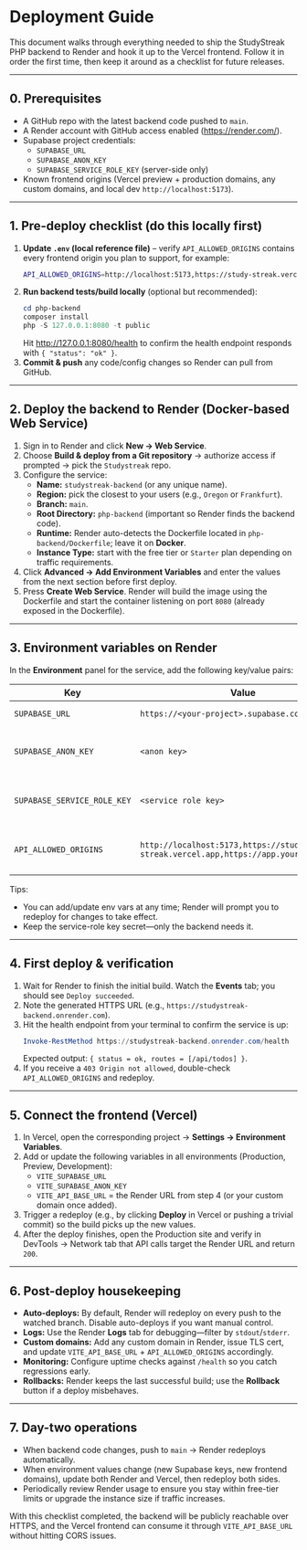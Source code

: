 # Deployment Guide

This document walks through everything needed to ship the StudyStreak PHP backend to Render and hook it up to the Vercel frontend. Follow it in order the first time, then keep it around as a checklist for future releases.

---

## 0. Prerequisites

- A GitHub repo with the latest backend code pushed to `main`.
- A Render account with GitHub access enabled (<https://render.com/>).
- Supabase project credentials:
  - `SUPABASE_URL`
  - `SUPABASE_ANON_KEY`
  - `SUPABASE_SERVICE_ROLE_KEY` (server-side only)
- Known frontend origins (Vercel preview + production domains, any custom domains, and local dev `http://localhost:5173`).

---

## 1. Pre-deploy checklist (do this locally first)

1. **Update `.env` (local reference file)** – verify `API_ALLOWED_ORIGINS` contains every frontend origin you plan to support, for example:
   ```bash
   API_ALLOWED_ORIGINS=http://localhost:5173,https://study-streak.vercel.app,https://app.yourdomain.com
   ```
2. **Run backend tests/build locally** (optional but recommended):
   ```powershell
   cd php-backend
   composer install
   php -S 127.0.0.1:8080 -t public
   ```
   Hit <http://127.0.0.1:8080/health> to confirm the health endpoint responds with `{ "status": "ok" }`.
3. **Commit & push** any code/config changes so Render can pull from GitHub.

---

## 2. Deploy the backend to Render (Docker-based Web Service)

1. Sign in to Render and click **New → Web Service**.
2. Choose **Build & deploy from a Git repository** → authorize access if prompted → pick the `Studystreak` repo.
3. Configure the service:
   - **Name:** `studystreak-backend` (or any unique name).
   - **Region:** pick the closest to your users (e.g., `Oregon` or `Frankfurt`).
   - **Branch:** `main`.
   - **Root Directory:** `php-backend` (important so Render finds the backend code).
   - **Runtime:** Render auto-detects the Dockerfile located in `php-backend/Dockerfile`; leave it on **Docker**.
   - **Instance Type:** start with the free tier or `Starter` plan depending on traffic requirements.
4. Click **Advanced → Add Environment Variables** and enter the values from the next section before first deploy.
5. Press **Create Web Service**. Render will build the image using the Dockerfile and start the container listening on port `8080` (already exposed in the Dockerfile).

---

## 3. Environment variables on Render

In the **Environment** panel for the service, add the following key/value pairs:

| Key | Value | Notes |
| --- | ----- | ----- |
| `SUPABASE_URL` | `https://<your-project>.supabase.co` | Same as local |
| `SUPABASE_ANON_KEY` | `<anon key>` | Safe to expose to the backend |
| `SUPABASE_SERVICE_ROLE_KEY` | `<service role key>` | **Never** put this in the frontend |
| `API_ALLOWED_ORIGINS` | `http://localhost:5173,https://study-streak.vercel.app,https://app.yourdomain.com` | Include every frontend origin |

Tips:
- You can add/update env vars at any time; Render will prompt you to redeploy for changes to take effect.
- Keep the service-role key secret—only the backend needs it.

---

## 4. First deploy & verification

1. Wait for Render to finish the initial build. Watch the **Events** tab; you should see `Deploy succeeded`.
2. Note the generated HTTPS URL (e.g., `https://studystreak-backend.onrender.com`).
3. Hit the health endpoint from your terminal to confirm the service is up:
   ```powershell
   Invoke-RestMethod https://studystreak-backend.onrender.com/health
   ```
   Expected output: `{ status = ok, routes = [/api/todos] }`.
4. If you receive a `403 Origin not allowed`, double-check `API_ALLOWED_ORIGINS` and redeploy.

---

## 5. Connect the frontend (Vercel)

1. In Vercel, open the corresponding project → **Settings → Environment Variables**.
2. Add or update the following variables in all environments (Production, Preview, Development):
   - `VITE_SUPABASE_URL`
   - `VITE_SUPABASE_ANON_KEY`
   - `VITE_API_BASE_URL` = the Render URL from step 4 (or your custom domain once added).
3. Trigger a redeploy (e.g., by clicking **Deploy** in Vercel or pushing a trivial commit) so the build picks up the new values.
4. After the deploy finishes, open the Production site and verify in DevTools → Network tab that API calls target the Render URL and return `200`.

---

## 6. Post-deploy housekeeping

- **Auto-deploys:** By default, Render will redeploy on every push to the watched branch. Disable auto-deploys if you want manual control.
- **Logs:** Use the Render **Logs** tab for debugging—filter by `stdout`/`stderr`.
- **Custom domains:** Add any custom domain in Render, issue TLS cert, and update `VITE_API_BASE_URL` + `API_ALLOWED_ORIGINS` accordingly.
- **Monitoring:** Configure uptime checks against `/health` so you catch regressions early.
- **Rollbacks:** Render keeps the last successful build; use the **Rollback** button if a deploy misbehaves.

---

## 7. Day-two operations

- When backend code changes, push to `main` → Render redeploys automatically.
- When environment values change (new Supabase keys, new frontend domains), update both Render and Vercel, then redeploy both sides.
- Periodically review Render usage to ensure you stay within free-tier limits or upgrade the instance size if traffic increases.

With this checklist completed, the backend will be publicly reachable over HTTPS, and the Vercel frontend can consume it through `VITE_API_BASE_URL` without hitting CORS issues.
